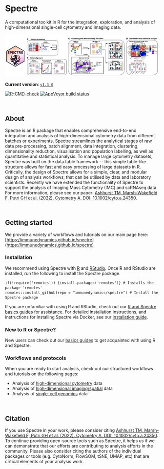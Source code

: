 # Spectre

A computational toolkit in R for the integration, exploration, and analysis of high-dimensional single-cell cytometry and imaging data.

<img src="image/spectre_banner_v2.png"/>

**Current version**: [`v1.3.0`](https://github.com/ImmuneDynamics/Spectre/releases)

[![R-CMD-check](https://github.com/ImmuneDynamics/Spectre/actions/workflows/check-standard.yaml/badge.svg)](https://github.com/ImmuneDynamics/Spectre/actions/workflows/check-standard.yaml)
[![AppVeyor build status](https://ci.appveyor.com/api/projects/status/akhvb8wub6d6xhtd?svg=true)](https://ci.appveyor.com/project/tomashhurst/spectre)

<br/>

## About

Spectre is an R package that enables comprehensive end-to-end integration and analysis of high-dimensional cytometry data from different batches or experiments. Spectre streamlines the analytical stages of raw data pre-processing, batch alignment, data integration, clustering, dimensionality reduction, visualisation and population labelling, as well as quantitative and statistical analysis. To manage large cytometry datasets, Spectre was built on the data.table framework -- this simple table-like structure allows for fast and easy processing of large datasets in R. Critically, the design of Spectre allows for a simple, clear, and modular design of analysis workflows, that can be utilised by data and laboratory scientists. Recently we have extended the functionality of Spectre to support the analysis of Imaging Mass Cytometry (IMC) and scRNAseq data. For more information, please see our paper: [Ashhurst TM, Marsh-Wakefield F, Putri GH et al. (2022). Cytometry A. DOI: 10.1002/cyto.a.24350](https://doi.org/10.1002/cyto.a.24350).

<br/>


## Getting started

We provide a variety of workflows and tutorials on our main page here: [https://immunedynamics.github.io/spectre](https://immunedynamics.github.io/spectre)

### Installation

We recommend using Spectre with [R](https://cran.r-project.org/mirrors.html) and [RStudio](https://www.rstudio.com/products/rstudio/download/#download). Once R and RStudio are installed, run the following to install the Spectre package.

```         
if(!require('remotes')) {install.packages('remotes')} # Installs the package 'remotes'
remotes::install_github(repo = "immunedynamics/spectre") # Install the Spectre package
```

If you are unfamiliar with using R and RStudio, check out our [R and Spectre basics guides](https://immunedynamics.io/spectre/install/#Basics_guide) for assistance. For detailed installation instructions, and instructions for installing Spectre via Docker, see our [installation guide](https://immunedynamics.io/spectre/install/).

### New to R or Spectre?

New users can check out our [basics guides](https://immunedynamics.io/spectre/install/#Basics_guide) to get acquainted with using R and Spectre.

### Workflows and protocols

When you are ready to start analysis, check out our structured workflows and tutorials on the following pages:

-   Analysis of [high-dimensional cytometry](https://immunedynamics.github.io/spectre/cytometry) data
-   Analysis of [high-dimensional imaging/spatial](https://immunedynamics.github.io/spectre/spatial/) data  
-   Analysis of [single-cell genomics](https://immunedynamics.github.io/spectre/single-cell/) data

<br/>

## Citation

If you use Spectre in your work, please consider citing [Ashhurst TM, Marsh-Wakefield F, Putri GH et al. (2022). Cytometry A. DOI: 10.1002/cyto.a.24350](https://doi.org/10.1002/cyto.a.24350). To continue providing open-source tools such as Spectre, it helps us if we can demonstrate that our efforts are contributing to analysis efforts in the community. Please also consider citing the authors of the individual packages or tools (e.g. CytoNorm, FlowSOM, tSNE, UMAP, etc) that are critical elements of your analysis work.

<br/>
